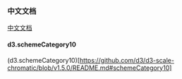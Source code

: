 ### 中文文档

[中文文档](https://d3js.org.cn/document/d3-force/)

#### d3.schemeCategory10

(d3.schemeCategory10)[https://github.com/d3/d3-scale-chromatic/blob/v1.5.0/README.md#schemeCategory10]
